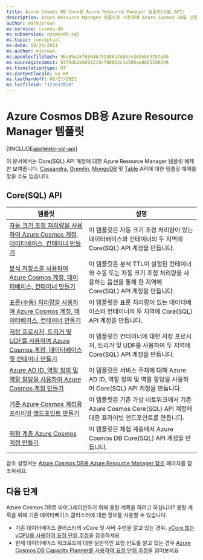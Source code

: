 ```yaml
---
title: Azure Cosmos DB Core용 Azure Resource Manager 템플릿(SQL API)
description: Azure Resource Manager 템플릿을 사용하여 Azure Cosmos DB를 만들고 구성합니다.
author: markjbrown
ms.service: cosmos-db
ms.subservice: cosmosdb-sql
ms.topic: conceptual
ms.date: 08/26/2021
ms.author: mjbrown
ms.openlocfilehash: 9ba89a26f65046792366a7d08ced69eb53787eb0
ms.sourcegitcommit: 03f0db2e8d91219cf88852c1e500ae86552d8249
ms.translationtype: HT
ms.contentlocale: ko-KR
ms.lasthandoff: 08/27/2021
ms.locfileid: "123037830"
---
```

# <a name="azure-resource-manager-templates-for-azure-cosmos-db"></a>Azure Cosmos DB용 Azure Resource Manager 템플릿
[!INCLUDE[appliesto-sql-api](includes/appliesto-sql-api.md)]

이 문서에서는 Core(SQL) API 계정에 대한 Azure Resource Manager 템플릿 예제만 보여줍니다. [Cassandra](cassandra/templates-samples.md), [Gremlin](templates-samples-gremlin.md), [MongoDB](mongodb/resource-manager-template-samples.md) 및 [Table](table/resource-manager-templates.md) API에 대한 템플릿 예제를 찾을 수도 있습니다.

## <a name="core-sql-api"></a>Core(SQL) API

|**템플릿**|**설명**|
|---|---|
|[자동 크기 조정 처리량을 사용하여 Azure Cosmos 계정, 데이터베이스, 컨테이너 만들기](manage-with-templates.md#create-autoscale) | 이 템플릿은 자동 크기 조정 처리량이 있는 데이터베이스와 컨테이너의 두 지역에 Core(SQL) API 계정을 만듭니다. |
|[분석 저장소를 사용하여 Azure Cosmos 계정, 데이터베이스, 컨테이너 만들기](manage-with-templates.md#create-analytical-store) | 이 템플릿은 분석 TTL이 설정된 컨테이너와 수동 또는 자동 크기 조정 처리량을 사용하는 옵션을 통해 한 지역에 Core(SQL) API 계정을 만듭니다. |
|[표준(수동) 처리량을 사용하여 Azure Cosmos 계정, 데이터베이스, 컨테이너 만들기](manage-with-templates.md#create-manual) | 이 템플릿은 표준 처리량이 있는 데이터베이스와 컨테이너의 두 지역에 Core(SQL) API 계정을 만듭니다. |
|[저장 프로시저, 트리거 및 UDF를 사용하여 Azure Cosmos 계정, 데이터베이스 및 컨테이너 만들기](manage-with-templates.md#create-sproc) | 이 템플릿은 컨테이너에 대한 저장 프로시저, 트리거 및 UDF를 사용하여 두 지역에 Core(SQL) API 계정을 만듭니다. |
|[Azure AD ID, 역할 정의 및 역할 할당을 사용하여 Azure Cosmos 계정 만들기](manage-with-templates.md#create-rbac) | 이 템플릿은 서비스 주체에 대해 Azure AD ID, 역할 정의 및 역할 할당을 사용하여 Core(SQL) API 계정을 만듭니다. |
|[기존 Azure Cosmos 계정용 프라이빗 엔드포인트 만들기](how-to-configure-private-endpoints.md#create-a-private-endpoint-by-using-a-resource-manager-template) |  이 템플릿은 기존 가상 네트워크에서 기존 Azure Cosmos Core(SQL) API 계정에 대한 프라이빗 엔드포인트를 만듭니다. |
|[체험 계층 Azure Cosmos 계정 만들기](manage-with-templates.md#free-tier) |  이 템플릿은 체험 계층에서 Azure Cosmos DB Core(SQL) API 계정을 만듭니다. |

참조 설명서는 [Azure Cosmos DB용 Azure Resource Manager 참조](/azure/templates/microsoft.documentdb/allversions) 페이지를 참조하세요.

## <a name="next-steps"></a>다음 단계

Azure Cosmos DB로 마이그레이션하기 위해 용량 계획을 하려고 하십니까? 용량 계획을 위해 기존 데이터베이스 클러스터에 대한 정보를 사용할 수 있습니다.
* 기존 데이터베이스 클러스터의 vCore 및 서버 수만을 알고 있는 경우, [vCore 또는 vCPU를 사용하여 요청 단위 추정](convert-vcore-to-request-unit.md)을 참조하세요 
* 현재 데이터베이스 워크로드에 대한 일반적인 요청 빈도를 알고 있는 경우 [Azure Cosmos DB Capacity Planner를 사용하여 요청 단위 추정](estimate-ru-with-capacity-planner.md)을 읽어보세요